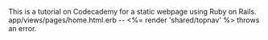This is a tutorial on Codecademy for a static webpage using Ruby on Rails.
app/views/pages/home.html.erb -- <%= render 'shared/topnav' %> throws an error.
